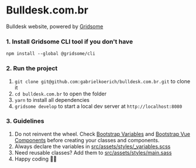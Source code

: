 # Bulldesk.com.br

Bulldesk website, powered by [Gridsome](https://gridsome.org)

### 1. Install Gridsome CLI tool if you don't have

`npm install --global @gridsome/cli`

### 2. Run the project

1. `git clone git@github.com:gabrielkoerich/bulldesk.com.br.git` to clone it
2. `cd bulldesk.com.br` to open the folder
3. `yarn` to install all dependencies
4. `gridsome develop` to start a local dev server at `http://localhost:8080`

### 3. Guidelines

1. Do not reinvent the wheel. Check [Bootstrap Variables](https://github.com/twbs/bootstrap-sass/blob/master/assets/stylesheets/bootstrap/_variables.scss) and [Bootstrap Vue Components](https://bootstrap-vue.js.org/) before creating your classes and components.
2. Always declare the variables in [src/assets/styles/_variables.scss](src/assets/styles/_variables.scss)
3. Need reusable classes? Add them to [src/assets/styles/main.sass](src/assets/styles/main.sass)
4. Happy coding 🎉🙌
